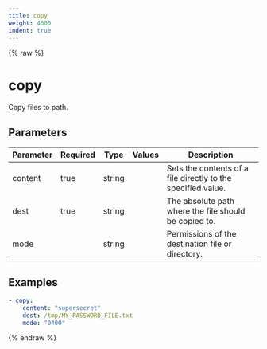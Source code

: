 ```yaml
---
title: copy
weight: 4600
indent: true
---
```


{% raw %}
# copy

Copy files to path.

## Parameters

| Parameter | Required | Type   | Values | Description                                                  |
|-----------|----------|--------|--------|--------------------------------------------------------------|
| content   | true     | string |        | Sets the contents of a file directly to the specified value. |
| dest      | true     | string |        | The absolute path where the file should be copied to.        |
| mode      |          | string |        | Permissions of the destination file or directory.            |

## Examples

```yaml
- copy:
    content: "supersecret"
    dest: /tmp/MY_PASSWORD_FILE.txt
    mode: "0400"
```

{% endraw %}